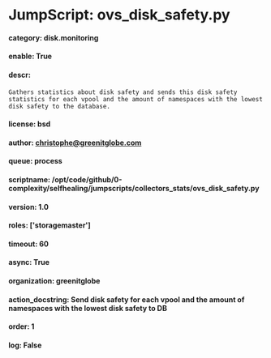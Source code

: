 
# JumpScript: ovs_disk_safety.py
        
#### category: disk.monitoring
#### enable: True
#### descr: 
```
Gathers statistics about disk safety and sends this disk safety statistics for each vpool and the amount of namespaces with the lowest disk safety to the database.

```
#### license: bsd
#### author: christophe@greenitglobe.com
#### queue: process
#### scriptname: /opt/code/github/0-complexity/selfhealing/jumpscripts/collectors_stats/ovs_disk_safety.py
#### version: 1.0
#### roles: ['storagemaster']
#### timeout: 60
#### async: True
#### organization: greenitglobe
#### action_docstring: Send disk safety for each vpool and the amount of namespaces with the lowest disk safety to DB
#### order: 1
#### log: False